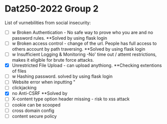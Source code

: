 # Dat250-2022 Group 2

List of vurnebilities from social insecurity:

- [ ] w	Broken Authentication - No safe way to prove who you are and no password rules.  **Solved by using flask login
- [ ] w	Broken access control - change of the url. People has full access to others account by path traversing. **Solved by using flask login
- [ ] w	Insufficient Logging & Monitoring -No' time out / attemt restrictions, makes it eligible for brute force attacks. 
- [x]	Unrestricted File Upload - can upload anythiong. **Checking extentions of files
- [ ] w	Hashing password. solved by using flask login
- [ ]	Website error when inputting "
- [ ]	clickjacking
- [x]	no Anti-CSRF **Solved by
- [ ]	X-content type option header missing  - risk to xss attack
- [ ]	cookie can be scooped
- [ ]	cross domain config
- [ ]	content secure policy
